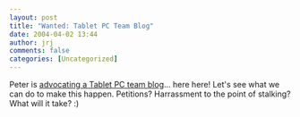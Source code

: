 ```yaml
---
layout: post
title: "Wanted: Tablet PC Team Blog"
date: 2004-04-02 13:44
author: jrj
comments: false
categories: [Uncategorized]
---
```

Peter is <a href="http://www.kstati.com/tabula/archive/2004/04/02/1505.aspx" target="_blank">advocating a Tablet PC team blog</a>... here here! Let's see what we can do to make this happen. Petitions? Harrassment to the point of stalking? What will it take?  :)
